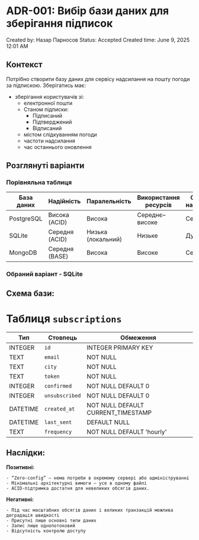 # ADR-001: Вибір бази даних для зберігання підписок

Created by: Назар Парносов
Status: Accepted
Created time: June 9, 2025 12:01 AM

## Контекст

Потрібно створити базу даних для сервісу надсилання на пошту погоди за підпискою. Зберігатись має:

- зберігання користувачів зі:
    - електронної пошти
    - Станом підписки:
        - Підписаний
        - Підтверджений
        - Відписаний
    - містом слідкуванням погоди
    - частоти надсилання
    - час останнього оновлення

## Розглянуті варіанти
### Порівняльна таблиця

| База даних | Надійність     | Паралельність      | Використання ресурсів | Складність налаштування | Розширюваність        |
| ---------- | -------------- | ------------------ | --------------------- | ----------------------- | --------------------- |
| PostgreSQL | Висока (ACID)  | Висока             | Середнє–високе        | Середня                 | Висока (реплікація)   |
| SQLite     | Середня (ACID) | Низька (локальний) | Низьке                | Дуже низька             | Низька (файлова БД)   |
| MongoDB    | Середня (BASE) | Висока             | Високе                | Середня                 | Дуже висока (шардінг) |


### Обраний варіант - **SQLite**

## Схема бази:

# Таблиця `subscriptions`

| Тип       | Стовпець      | Обмеження                          |
|-----------|---------------|------------------------------------|
| INTEGER   | `id`          | INTEGER PRIMARY KEY                |
| TEXT      | `email`       | NOT NULL                           |
| TEXT      | `city`        | NOT NULL                           |
| TEXT      | `token`       | NOT NULL                           |
| INTEGER   | `confirmed`   | NOT NULL DEFAULT 0                 |
| INTEGER   | `unsubscribed`| NOT NULL DEFAULT 0                 |
| DATETIME  | `created_at`  | NOT NULL DEFAULT CURRENT_TIMESTAMP |
| DATETIME  | `last_sent`   | DEFAULT NULL                       |
| TEXT      | `frequency`   | NOT NULL DEFAULT 'hourly'          |

## Наслідки:

**Позитивні:**

    - “Zero-config” — нема потреби в окремому сервері або адмініструванні
    - Мінімальні архітектурні вимоги — усе в одному файлі
    - ACID‑підтримка достатня для невеликих обсягів даних.

**Негативні:**

    - Під час масштабних обсягів даних і великих транзакцій можлива деградація швидкості
    - Присутні лише основні типи даних
    - Запис лише однопотоковий
    - Відсутність контролю доступу